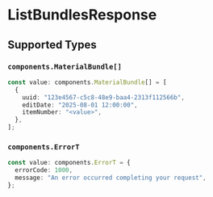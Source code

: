 # ListBundlesResponse


## Supported Types

### `components.MaterialBundle[]`

```typescript
const value: components.MaterialBundle[] = [
  {
    uuid: "123e4567-c5c8-48e9-baa4-2313f112566b",
    editDate: "2025-08-01 12:00:00",
    itemNumber: "<value>",
  },
];
```

### `components.ErrorT`

```typescript
const value: components.ErrorT = {
  errorCode: 1000,
  message: "An error occurred completing your request",
};
```

